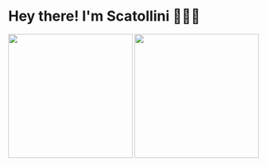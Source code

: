 # Hey there! I'm Scatollini 🙋🏻‍♂️
<img height="250" weidth="250" src="https://i.imgur.com/01BVgAp.png"/> <img height="250" weidth="250" src="https://im4.ezgif.com/tmp/ezgif-4-309e8c4b72.gif"/>
